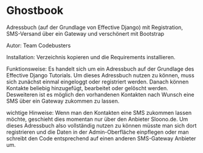 Ghostbook
=========

Adressbuch (auf der Grundlage von Effective Django) mit Registration, SMS-Versand über ein Gateway und verschönert mit Bootstrap

Autor: Team Codebusters

Installation:   Verzeichnis kopieren und die Requirements installieren.


Funktionsweise: Es handelt sich um ein Adressbuch auf der Grundlage des Effective Django Tutorials.
	  	          Um dieses Adressbuch nutzen zu können, muss sich zunächst einmal eingeloggt oder registriert werden.
	            	Danach können Kontakte beliebig hinzugefügt, bearbeitet oder gelöscht werden.
		            Desweiteren ist es möglich den vorhandenen Kontakten nach Wunsch eine SMS über ein Gateway zukommen zu lassen.

wichtige Hinweise: Wenn man den Kontakten eine SMS zukommen lassen möchte, geschieht dies momentan nur über den Anbieter Sloono.de.
		               Um dieses Adressbuch also vollständig nutzen zu können müsste man sich dort registrieren und die Daten in der Admin-Oberfläche einpflegen
   	               oder man schreibt den Code entsprechend auf einen anderen SMS-Gateway Anbieter um.
		
